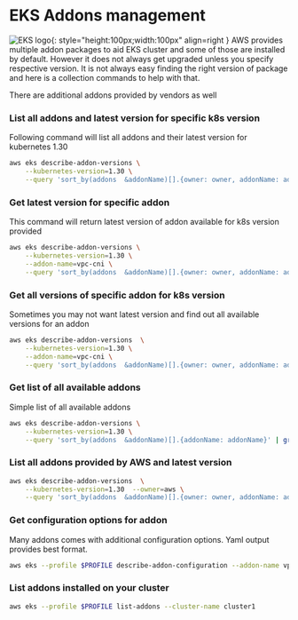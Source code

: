 # EKS Addons management
![EKS logo ](https://vettom-images.s3.eu-west-1.amazonaws.com/aws/eks_logo.jpg){: style="height:100px;width:100px" align=right }
AWS provides multiple addon packages to aid EKS cluster and some of those are installed by default. However it does not always get upgraded unless you specify respective version. It is not always easy finding the right version of package and here is a collection commands to help with that.

There are additional addons provided by vendors as well

### List all addons and latest version for specific k8s version
Following command will list all addons and their latest version for kubernetes 1.30
```bash
aws eks describe-addon-versions \
    --kubernetes-version=1.30 \
    --query 'sort_by(addons  &addonName)[].{owner: owner, addonName: addonName, type: type, Version: addonVersions[0].addonVersion }'
```
### Get latest version for specific addon
This command will return latest version of addon available for k8s version provided
```bash
aws eks describe-addon-versions \
    --kubernetes-version=1.30 \
    --addon-name=vpc-cni \
    --query 'sort_by(addons  &addonName)[].{owner: owner, addonName: addonName, type: type, Version: addonVersions[0].addonVersion }'
```
### Get all versions of specific addon for k8s version
Sometimes you may not want latest version and find out all available versions for an addon
```bash
aws eks describe-addon-versions  \
    --kubernetes-version=1.30 \
    --addon-name=vpc-cni \
    --query 'sort_by(addons  &addonName)[].{owner: owner, addonName: addonName, type: type, Version: addonVersions[].addonVersion }'
```
### Get list of all available addons
Simple list of all available addons
```bash
aws eks describe-addon-versions \
    --kubernetes-version=1.30 \
    --query 'sort_by(addons  &addonName)[].{addonName: addonName}' | grep addonName | awk -F: '{ print $2}'
```
### List all addons provided by AWS and latest version
```bash
aws eks describe-addon-versions  \
    --kubernetes-version=1.30  --owner=aws \
    --query 'sort_by(addons  &addonName)[].{owner: owner, addonName: addonName, type: type, Version: addonVersions[0].addonVersion }'
```
### Get configuration options for addon
Many addons comes with additional configuration options. Yaml output provides best format.
```bash
aws eks --profile $PROFILE describe-addon-configuration --addon-name vpc-cni --addon-version v1.15.5-eksbuild.1 --output yaml 
```
### List addons installed on your cluster
```bash
aws eks --profile $PROFILE list-addons --cluster-name cluster1
```
